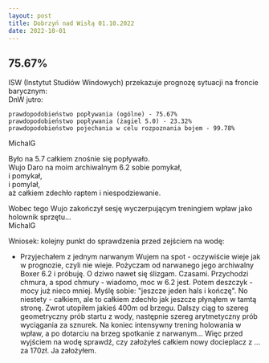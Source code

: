 ```yaml
---
layout: post
title: Dobrzyń nad Wisłą 01.10.2022
date: 2022-10-01
---
```


## 75.67%  

ISW (Instytut Studiów Windowych) przekazuje prognozę sytuacji na froncie barycznym:  
DnW jutro:  

    prawdopodobieństwo popływania (ogólne) - 75.67%  
    prawdopodobieństwo popływania (żagiel 5.0) - 23.32%  
    prawdopodobieństwo pojechania w celu rozpoznania bojem - 99.78%  

MichalG  

Było na 5.7 całkiem znośnie się popływało.  
Wujo Daro na moim archiwalnym 6.2 sobie pomykał,  
i pomykał,  
i pomylał,  
aż całkiem zdechło raptem i niespodziewanie.  

Wobec tego Wujo zakończył sesję wyczerpującym treningiem wpław jako holownik sprzętu...  
MichalG

Wniosek: kolejny punkt do sprawdzenia przed zejściem na wodę:  

* Przyjechałem z jednym narwanym Wujem na spot - oczywiście wieje jak
w prognozie, czyli nie wieje. Pożyczam od narwanego jego archiwalny
Boxer 6.2 i próbuję. O dziwo nawet się ślizgam. Czasami.
Przychodzi chmura, a spod chmury - wiadomo, moc w 6.2 jest. Potem
deszczyk - mocy już nieco mniej.
Myślę sobie: "jeszcze jeden hals i kończę".
No niestety - całkiem, ale to całkiem zdechło jak jeszcze płynąłem w
tamtą stronę. Zwrot utopiłem jakieś 400m od brzegu.
Dalszy ciąg to szereg geometryczny prób startu z wody, następnie
szereg arytmetyczny prób wyciągania za sznurek.
Na koniec intensywny trening holowania w wpław, a po dotarciu na
brzeg spotkanie z narwanym...
Więc przed wyjściem na wodę sprawdź, czy założyłeś całkiem nowy
docieplacz z ... za 170zł.
Ja założyłem.